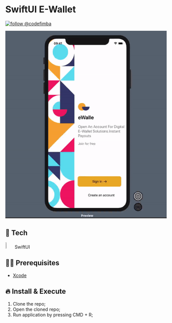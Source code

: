 # SwiftUI E-Wallet

[![follow @codefimba](https://img.shields.io/twitter/follow/codefimba.svg?style=for-the-badge&logo=TWITTER&logoColor=FFFFFF&labelColor=00aced&logoWidth=20&color=lightgray)](https://twitter.com/codefimba)



<p align="center">
  <img src="https://github.com/Fimba-Code/e-wallet-SwiftUI/blob/master/Figma/other-assets/ezgif.com-video-to-gif.gif" />
</p>

## 🚀 Tech
<div>
<img src="https://external-content.duckduckgo.com/iu/?u=https%3A%2F%2F2.bp.blogspot.com%2F-j6GnzMTBe4w%2FXQcSyjNPHLI%2FAAAAAAAAc3I%2FBGKE5e_83-gcpFVYRtXH9MVsBIJSEyjBACLcBGAs%2Fs1600%2FSwiftUI.png&f=1&nofb=1" width="5%" height="5%"> SwiftUI
</div>


## ✋🏻 Prerequisites

- [Xcode](https://developer.apple.com/xcode/)


## 🔥 Install & Execute

1. Clone the repo;
2. Open the cloned repo;
3. Run application by pressing CMD + R;

